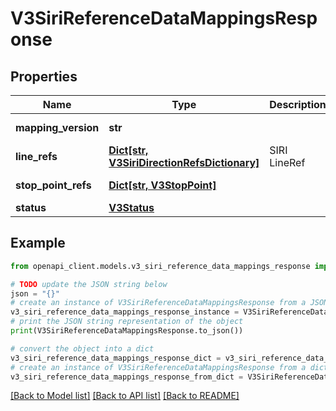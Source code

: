 # V3SiriReferenceDataMappingsResponse


## Properties

Name | Type | Description | Notes
------------ | ------------- | ------------- | -------------
**mapping_version** | **str** |  | [optional] [readonly] 
**line_refs** | [**Dict[str, V3SiriDirectionRefsDictionary]**](V3SiriDirectionRefsDictionary.md) | SIRI LineRef | [optional] [readonly] 
**stop_point_refs** | [**Dict[str, V3StopPoint]**](V3StopPoint.md) |  | [optional] [readonly] 
**status** | [**V3Status**](V3Status.md) |  | [optional] 

## Example

```python
from openapi_client.models.v3_siri_reference_data_mappings_response import V3SiriReferenceDataMappingsResponse

# TODO update the JSON string below
json = "{}"
# create an instance of V3SiriReferenceDataMappingsResponse from a JSON string
v3_siri_reference_data_mappings_response_instance = V3SiriReferenceDataMappingsResponse.from_json(json)
# print the JSON string representation of the object
print(V3SiriReferenceDataMappingsResponse.to_json())

# convert the object into a dict
v3_siri_reference_data_mappings_response_dict = v3_siri_reference_data_mappings_response_instance.to_dict()
# create an instance of V3SiriReferenceDataMappingsResponse from a dict
v3_siri_reference_data_mappings_response_from_dict = V3SiriReferenceDataMappingsResponse.from_dict(v3_siri_reference_data_mappings_response_dict)
```
[[Back to Model list]](../README.md#documentation-for-models) [[Back to API list]](../README.md#documentation-for-api-endpoints) [[Back to README]](../README.md)


